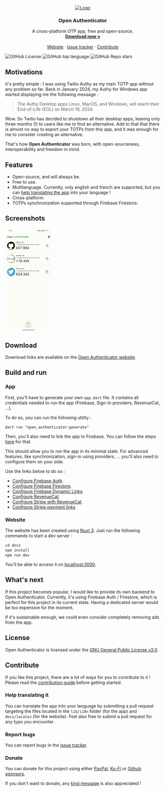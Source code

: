 <div align="center">
  <a href="https://github.com/othneildrew/Best-README-Template">
    <img src="https://openauthenticator.app/images/logo.svg" alt="Logo" width="80" height="80">
  </a>

<h3 align="center">Open Authenticator</h3>

  <p align="center">
    A cross-platform OTP app, free and open-source.
    <br />
    <a href="https://openauthenticator.app/#download"><strong>Download now »</strong></a>
    <br />
    <br />
    <a href="https://openauthenticator.app">Website</a>
    ·
    <a href="https://github.com/Skyost/OpenAuthenticator/issues">Issue tracker</a>
    ·
    <a href="https://github.com/Skyost/OpenAuthenticator/#contribute">Contribute</a>
  </p>
</div>

![GitHub License](https://img.shields.io/github/license/Skyost/OpenAuthenticator)
![GitHub top language](https://img.shields.io/github/languages/top/Skyost/OpenAuthenticator)
![GitHub Repo stars](https://img.shields.io/github/stars/Skyost/OpenAuthenticator)

## Motivations

It's pretty simple : I was using Twilio Authy as my main TOTP app without any problem so far.
Back in January 2024, my Authy for Windows app started displaying me the following message :

> The Authy Desktop apps Linux, MacOS, and Windows, will reach their End-of-Life (EOL) on March 19, 2024.

Wow. So Twilio has decided to shutdown all their desktop apps, leaving only three months (!) to users like me
to find an alternative.
Add to that that there is almost no way to export your TOTPs from this app, and it was enough for me
to consider creating an alternative.

That's how **Open Authenticator** was born, with open-sourceness, interoperability and freedom in mind.

## Features

* Open-source, and will always be.
* Free to use.
* Multilanguage. Currently, only english and french are supported, but you can [help translating the app](#help-translating-it) into your language !
* Cross-platform.
* TOTPs synchronization supported through Firebase Firestore.

## Screenshots

<img src="https://github.com/Skyost/OpenAuthenticator/raw/main/docs/public/images/screenshots/screenshot-1.png" width="30%">

## Download

Download links are available on the [Open Authenticator website](https://openauthenticator.app/#download).

## Build and run

### App

First, you'll have to generate your own `app.dart` file.
It contains all credentials needed to run the app (Firebase, Sign-In providers, RevenueCat, ...).

To do so, you can run the following utility :

```shell
dart run "open_authenticator:generate"
```

Then, you'll also need to link the app to Firebase. You can follow the steps [here](https://firebase.google.com/docs/flutter/setup)
for that.

This should allow you to run the app in its minimal state.
For advanced features, like synchronization, sign-in using providers, ... you'll also need
to configure them on your side.

Use the links below to do so :

* [Configure Firebase Auth](https://firebase.google.com/docs/auth/flutter/start).
* [Configure Firebase Firestore](https://firebase.google.com/docs/firestore).
* [Configure Firebase Dynamic Links](https://firebase.google.com/docs/dynamic-links).
* [Configure RevenueCat](https://www.revenuecat.com/docs/getting-started/entitlements).
* [Configure Stripe with RevenueCat](https://www.revenuecat.com/docs/getting-started/entitlements/stripe-products).
* [Configure Stripe payment links](https://docs.stripe.com/payment-links)

### Website

The website has been created using [Nuxt 3](https://nuxt.com/). Just run the following commands
to start a dev server :

```shell
cd docs
npm install
npm run dev
```

You'll be able to access it on [localhost:3000](http//localhost:3000).

## What's next

If this project becomes popular, I would like to provide its own backend to Open Authenticator.
Currently, it's using Firebase Auth / Firestore, which is perfect for this project in its current
state. Having a dedicated server would be too expensive for the moment.

If it's sustainable enough, we could even consider completely removing ads from the app.

## License

Open Authenticator is licensed under the [GNU General Public License v3.0](https://choosealicense.com/licenses/gpl-3.0/).

## Contribute

If you like this project, there are a lot of ways for you to contribute to it !
Please read the [contribution guide](https://github.com/Skyost/OpenAuthenticator/blob/main/CONTRIBUTING.md)
before getting started.

### Help translating it

You can translate the app into your language by submitting a pull request targeting the files located
in the `lib/i18n` folder (for the app) and `docs/locales` (for the website).
Feel also free to submit a pull request for any typo you encounter.

### Report bugs

You can report bugs in the [issue tracker](https://github.com/Skyost/OpenAuthenticator/issues).

### Donate

You can donate for this project using either [PayPal](http://paypal.me/Skyost),
[Ko-Fi](https://ko-fi.com/Skyost) or [Github sponsors](https://github.com/sponsors/Skyost).

If you don't want to donate, any [kind message](https://openauthenticator.app/contact) is also
appreciated !
